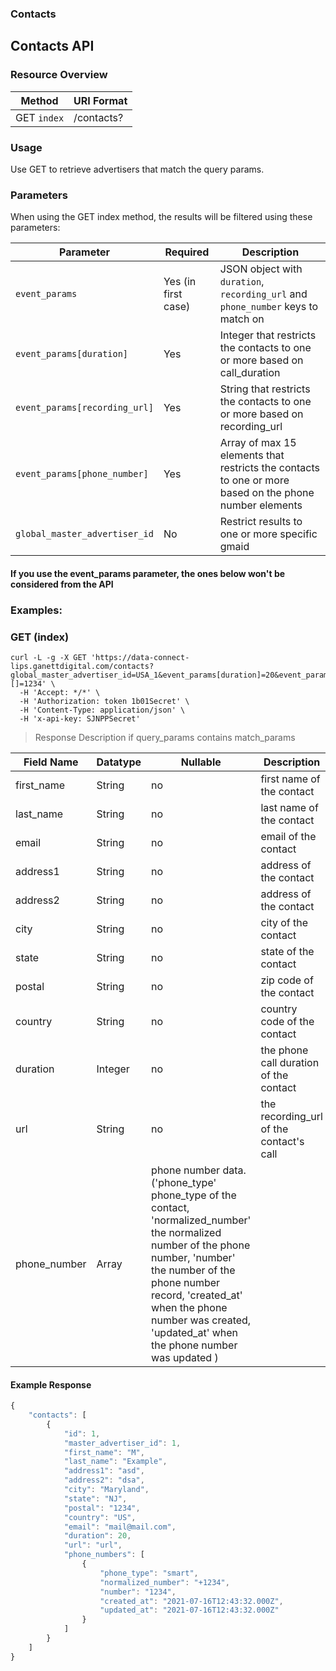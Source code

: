 ### **Contacts**

## Contacts API

### Resource Overview

| Method | URI Format |
|---|---|
| GET `index` | /contacts? |

### Usage
Use GET to retrieve advertisers that match the query params.

### Parameters

When using the GET index method, the results will be filtered using these parameters:

| Parameter | Required | Description |
|---|---|---|
|`event_params`|Yes (in first case)|JSON object with `duration`, `recording_url` and `phone_number` keys to match on|
|`event_params[duration]`|Yes|Integer that restricts the contacts to one or more based on call_duration|
|`event_params[recording_url]`|Yes|String that restricts the contacts to one or more based on recording_url|
|`event_params[phone_number]`|Yes|Array of max 15 elements that restricts the contacts to one or more based on the phone number elements|
|`global_master_advertiser_id`|No|Restrict results to one or more specific gmaid|

#### If you use the event_params parameter, the ones below won't be considered from the API
### Examples:

### GET (index)

```
curl -L -g -X GET 'https://data-connect-lips.ganettdigital.com/contacts?global_master_advertiser_id=USA_1&event_params[duration]=20&event_params[recording_url]=url&event_params[phone_number][]=1234' \
  -H 'Accept: */*' \
  -H 'Authorization: token 1b01Secret' \
  -H 'Content-Type: application/json' \
  -H 'x-api-key: SJNPPSecret'
```

> Response Description if query_params contains match_params

| Field Name | Datatype | Nullable | Description |
|---|---|---|---|
|first_name| String | no | first name of the contact|
|last_name| String | no | last name of the contact|
|email| String | no | email of the contact|
|address1| String | no | address of the contact|
|address2| String | no | address of the contact|
|city| String | no | city of the contact|
|state| String | no | state of the contact|
|postal| String | no | zip code of the contact|
|country| String | no | country code of the contact|
|duration| Integer | no | the phone call duration of the contact|
|url| String | no | the recording_url of the contact's call|
|phone_number|Array|phone number data. ('phone_type' phone_type of the contact, 'normalized_number' the normalized number of the phone number, 'number' the number of the phone number record, 'created_at' when the phone number was created, 'updated_at' when the phone number was updated )|


#### Example Response

```javascript
{
    "contacts": [
        {
            "id": 1,
            "master_advertiser_id": 1,
            "first_name": "M",
            "last_name": "Example",
            "address1": "asd",
            "address2": "dsa",
            "city": "Maryland",
            "state": "NJ",
            "postal": "1234",
            "country": "US",
            "email": "mail@mail.com",
            "duration": 20,
            "url": "url",
            "phone_numbers": [
                {
                    "phone_type": "smart",
                    "normalized_number": "+1234",
                    "number": "1234",
                    "created_at": "2021-07-16T12:43:32.000Z",
                    "updated_at": "2021-07-16T12:43:32.000Z"
                }
            ]
        }
    ]
}

